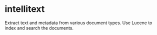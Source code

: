 intellitext
===========

Extract text and metadata from various document types. Use Lucene to index and search the documents.
